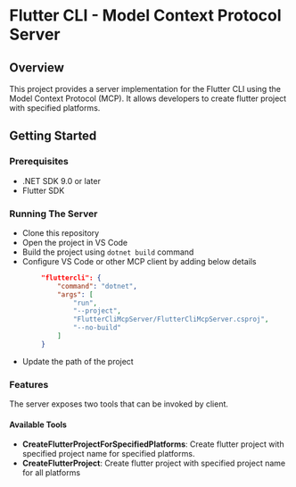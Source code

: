 # Flutter CLI - Model Context Protocol Server

## Overview

This project provides a server implementation for the Flutter CLI using the Model Context Protocol (MCP). It allows developers to create flutter project with specified platforms.

## Getting Started

### Prerequisites

- .NET SDK 9.0 or later
- Flutter SDK

### Running The Server

- Clone this repository
- Open the project in VS Code
- Build the project using `dotnet build` command
- Configure VS Code or other MCP client by adding below details

```json
        "fluttercli": {
            "command": "dotnet",
            "args": [
                "run",
                "--project",
                "FlutterCliMcpServer/FlutterCliMcpServer.csproj",
                "--no-build"
            ]
        }
```

- Update the path of the project

### Features

The server exposes two tools that can be invoked by client.

#### Available Tools

- **CreateFlutterProjectForSpecifiedPlatforms**: Create flutter project with specified project name for specified platforms.
- **CreateFlutterProject**: Create flutter project with specified project name for all platforms
